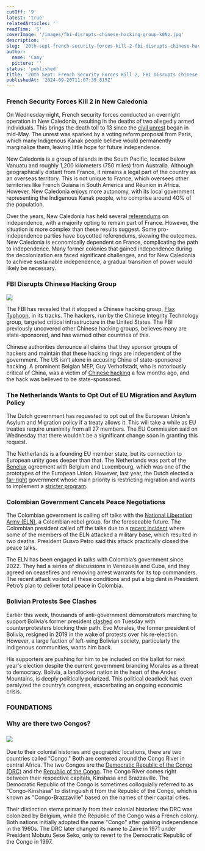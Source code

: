 ```yaml
---
cutOff: '9'
latest: 'true'
relatedArticles: ''
readTime: '5'
coverImage: '/images/fbi-disrupts-chinese-hacking-group-k0Nz.jpg'
description: ''
slug: '20th-sept-french-security-forces-kill-2-fbi-disrupts-chinese-hackers'
author:
  name: 'Camy'
  picture: ''
status: 'published'
title: '20th Sept: French Security Forces Kill 2, FBI Disrupts Chinese Hackers'
publishedAt: '2024-09-20T11:07:39.815Z'
---
```


### French Security Forces Kill 2 in New Caledonia

On Wednesday night, French security forces conducted an overnight operation in New Caledonia, resulting in the deaths of two allegedly armed individuals. This brings the death toll to 13 since the [civil unrest](https://www.dw.com/en/new-caledonia-france-declares-state-of-emergency-amid-riots/a-69082104) began in mid-May. The unrest was sparked by a voting reform proposal from Paris, which many Indigenous Kanak people believe would permanently marginalize them, leaving little hope for future independence.

New Caledonia is a group of islands in the South Pacific, located below Vanuatu and roughly 1,200 kilometers (750 miles) from Australia. Although geographically distant from France, it remains a legal part of the country as an overseas territory. This is not unique to France, which oversees other territories like French Guiana in South America and Réunion in Africa. However, New Caledonia enjoys more autonomy, with its local government representing the Indigenous Kanak people, who comprise around 40% of the population.

Over the years, New Caledonia has held several [referendums](https://www.dw.com/en/new-caledonia-votes-to-remain-a-french-territory/a-60094743) on independence, with a majority opting to remain part of France. However, the situation is more complex than these results suggest. Some pro-independence parties have boycotted referendums, skewing the outcomes. New Caledonia is economically dependent on France, complicating the path to independence. Many former colonies that gained independence during the decolonization era faced significant challenges, and for New Caledonia to achieve sustainable independence, a gradual transition of power would likely be necessary.

### FBI Disrupts Chinese Hacking Group

![](/images/fbi-disrupts-chinese-hacking-group-YwNj.jpg)

The FBI has revealed that it stopped a Chinese hacking group, [Flax Typhoon](https://www.microsoft.com/en-us/security/blog/2023/08/24/flax-typhoon-using-legitimate-software-to-quietly-access-taiwanese-organizations/), in its tracks. The hackers, run by the Chinese Integrity Technology group, targeted critical infrastructure in the United States. The FBI previously uncovered other Chinese hacking groups, believes many are state-sponsored, and has warned other countries of this.

Chinese authorities denounce all claims that they sponsor groups of hackers and maintain that these hacking rings are independent of the government. The US isn’t alone in accusing China of state-sponsored hacking. A prominent Belgian MEP, Guy Verhofstadt, who is notoriously critical of China, was a victim of [Chinese hacking](https://www.politico.eu/article/ex-belgian-pm-guy-verhofstadt-was-a-victim-of-chinese-hacking/) a few months ago, and the hack was believed to be state-sponsored.

### The Netherlands Wants to Opt Out of EU Migration and Asylum Policy

The Dutch government has requested to opt out of the European Union's Asylum and Migration policy if a treaty allows it. This will take a while as EU treaties require unanimity from all 27 members. The EU Commission said on Wednesday that there wouldn’t be a significant change soon in granting this request.

The Netherlands is a founding EU member state, but its connection to European unity goes deeper than that. The Netherlands was part of the [Benelux](https://www.benelux.int/en/information-for-citizens/benelux-union/about-us/) agreement with Belgium and Luxembourg, which was one of the prototypes of the European Union. However, last year, the Dutch elected a [far-right](https://www.politico.eu/article/geert-wilders-dutch-society-far-right-voters-migration-refugees-housing-crisis-freedom-party/) government whose main priority is restricting migration and wants to implement a [stricter program](https://www.politico.eu/article/dutch-government-announces-strictest-asylum-policy-ever/).

### Colombian Government Cancels Peace Negotiations

The Colombian government is calling off talks with the [National Liberation Army (ELN)](https://www.dni.gov/nctc/ftos/eln_fto.html), a Colombian rebel group, for the foreseeable future. The Colombian president called off the talks due to a [recent incident](https://thedefensepost.com/2024/09/18/colombia-military-base-bombing/) where some of the members of the ELN attacked a military base, which resulted in two deaths. President Gusvo Petro said this attack practically closed the peace talks.

The ELN has been engaged in talks with Colombia’s government since 2022. They had a series of discussions in Venezuela and Cuba, and they agreed on ceasefires and removing arrest warrants for its top commanders. The recent attack voided all these conditions and put a big dent in President Petro’s plan to deliver total peace in Colombia.

### Bolivian Protests See Clashes

Earlier this week, thousands of anti-government demonstrators marching to support Bolivia’s former president [clashed](https://apnews.com/article/bolivia-evo-morales-arce-struggle-protest-violence-police-14888ebce41ed3479801dd054cc285c9) on Tuesday with counterprotesters blocking their path. Evo Morales, the former president of Bolivia, resigned in 2019 in the wake of protests over his re-election. However, a large faction of left-wing Bolivian society, particularly the Indigenous communities, wants him back.

His supporters are pushing for him to be included on the ballot for next year's election despite the current government branding Morales as a threat to democracy. Bolivia, a landlocked nation in the heart of the Andes Mountains, is deeply politically polarized. This political deadlock has even paralyzed the country’s congress, exacerbating an ongoing economic crisis.

### FOUNDATIONS

### Why are there two Congos?

### ![](/images/why-are-there-two-congos--EzMD.jpg)

Due to their colonial histories and geographic locations, there are two countries called "Congo." Both are​​ centered around the Congo River in central Africa. The two Congos are the [Democratic Republic of the Congo (DRC)](https://www.britannica.com/place/Democratic-Republic-of-the-Congo) and the [Republic of the Congo](https://www.britannica.com/place/Republic-of-the-Congo). The Congo River comes right between their respective capitals, Kinshasa and Brazzaville. The Democratic Republic of the Congo is sometimes colloquially referred to as "Congo-Kinshasa" to distinguish it from the Republic of the Congo, which is known as "Congo-Brazzaville" based on the names of their capital cities.

Their distinction stems primarily from their colonial histories: the DRC was colonized by Belgium, while the Republic of the Congo was a French colony. Both nations initially adopted the name "Congo" after gaining independence in the 1960s. The DRC later changed its name to Zaire in 1971 under President Mobutu Sese Seko, only to revert to the Democratic Republic of the Congo in 1997.